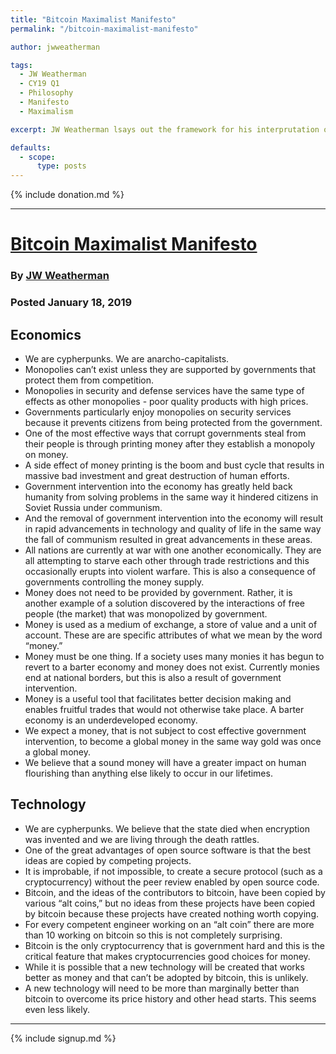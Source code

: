 ```yaml
---
title: "Bitcoin Maximalist Manifesto"
permalink: "/bitcoin-maximalist-manifesto" 

author: jwweatherman

tags:
  - JW Weatherman
  - CY19 Q1
  - Philosophy
  - Manifesto
  - Maximalism

excerpt: JW Weatherman lsays out the framework for his interprutation of a Bitcoin Maximalist Manifesto. Posted January 18, 2019.

defaults:
  - scope:
      type: posts
---
```


{% include donation.md %}

***

# [Bitcoin Maximalist Manifesto](https://github.com/JWWeatherman/bitcoinMaximalist/blob/master/README.md)
### By [JW Weatherman](https://twitter.com/JWWeatherman_)
### Posted January 18, 2019

## Economics
* We are cypherpunks. We are anarcho-capitalists.
* Monopolies can’t exist unless they are supported by governments that protect them from competition.
* Monopolies in security and defense services have the same type of effects as other monopolies - poor quality products with high prices.
* Governments particularly enjoy monopolies on security services because it prevents citizens from being protected from the government.
* One of the most effective ways that corrupt governments steal from their people is through printing money after they establish a monopoly on money.
* A side effect of money printing is the boom and bust cycle that results in massive bad investment and great destruction of human efforts.
* Government intervention into the economy has greatly held back humanity from solving problems in the same way it hindered citizens in Soviet Russia under communism.
* And the removal of government intervention into the economy will result in rapid advancements in technology and quality of life in the same way the fall of communism resulted in great advancements in these areas.
* All nations are currently at war with one another economically. They are all attempting to starve each other through trade restrictions and this occasionally erupts into violent warfare. This is also a consequence of governments controlling the money supply.
* Money does not need to be provided by government. Rather, it is another example of a solution discovered by the interactions of free people (the market) that was monopolized by government.
* Money is used as a medium of exchange, a store of value and a unit of account. These are are specific attributes of what we mean by the word “money.”
* Money must be one thing. If a society uses many monies it has begun to revert to a barter economy and money does not exist. Currently monies end at national borders, but this is also a result of government intervention.
* Money is a useful tool that facilitates better decision making and enables fruitful trades that would not otherwise take place. A barter economy is an underdeveloped economy.
* We expect a money, that is not subject to cost effective government intervention, to become a global money in the same way gold was once a global money.
* We believe that a sound money will have a greater impact on human flourishing than anything else likely to occur in our lifetimes.

## Technology
* We are cypherpunks. We believe that the state died when encryption was invented and we are living through the death rattles.
* One of the great advantages of open source software is that the best ideas are copied by competing projects.
* It is improbable, if not impossible, to create a secure protocol (such as a cryptocurrency) without the peer review enabled by open source code.
* Bitcoin, and the ideas of the contributors to bitcoin, have been copied by various “alt coins,” but no ideas from these projects have been copied by bitcoin because these projects have created nothing worth copying.
* For every competent engineer working on an “alt coin” there are more than 10 working on bitcoin so this is not completely surprising.
* Bitcoin is the only cryptocurrency that is government hard and this is the critical feature that makes cryptocurrencies good choices for money.
* While it is possible that a new technology will be created that works better as money and that can’t be adopted by bitcoin, this is unlikely.
* A new technology will need to be more than marginally better than bitcoin to overcome its price history and other head starts. This seems even less likely.

***

{% include signup.md %}
